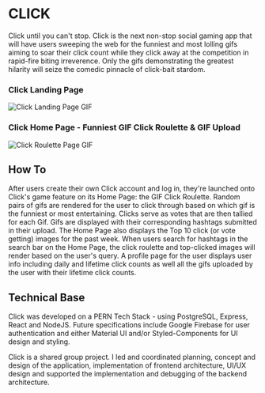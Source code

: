 # CLICK
Click until you can't stop. Click is the next non-stop social gaming app that will have users sweeping the web for the funniest and most lolling gifs aiming to soar their click count while they click away at the competition in rapid-fire biting irreverence. Only the gifs demonstrating the greatest hilarity will seize the comedic pinnacle of click-bait stardom.

### Click Landing Page
![Click Landing Page GIF](Frontend/click/src/Public/Images/ClickLandingPage.gif)


### Click Home Page - Funniest GIF Click Roulette & GIF Upload
![Click Roulette Page GIF](Frontend/click/src/Public/Images/ClickRoulettePage.gif)


## How To
After users create their own Click account and log in, they're launched onto Click's game feature on its Home Page: the GIF Click Roulette. Random pairs of gifs are rendered for the user to click through based on which gif is the funniest or most entertaining. Clicks serve as votes that are then tallied for each Gif. Gifs are displayed with their corresponding hashtags submitted in their upload. The Home Page also displays the Top 10 click (or vote getting) images for the past week. When users search for hashtags in the search bar on the Home Page, the click roulette and top-clicked images will render based on the user's query. A profile page for the user displays user info including daily and lifetime click counts as well all the gifs uploaded by the user with their lifetime click counts.


## Technical Base
Click was developed on a PERN Tech Stack - using PostgreSQL, Express, React and NodeJS. Future specifications include Google Firebase for user authentication and either Material UI and/or Styled-Components for UI design and styling. 

Click is a shared group project. I led and coordinated planning, concept and design of the application, implementation of frontend architecture, UI/UX design and supported the implementation and debugging of the backend architecture.
